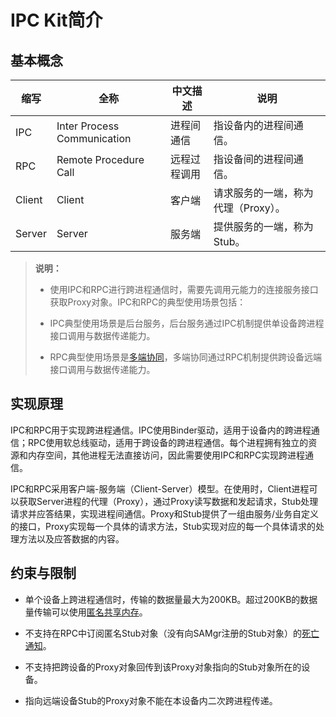 # IPC Kit简介
<!--Kit: IPC Kit-->
<!--Subsystem: Communication-->
<!--Owner: @xdx19211@luodonghui0157-->
<!--Designer: @zhaopeng_gitee-->
<!--Tester: @maxiaorong-->
<!--Adviser: @zhang_yixin13-->

## 基本概念

|缩写    |全称                        |中文描述     |说明  |
| -------|----------------------------|-------------|------|
|IPC     |Inter Process Communication |进程间通信   |指设备内的进程间通信。|
|RPC     |Remote Procedure Call       |远程过程调用 |指设备间的进程间通信。|
|Client  |Client                      |客户端       |请求服务的一端，称为代理（Proxy）。|
|Server  |Server                      |服务端       |提供服务的一端，称为Stub。|


> **说明：**
>
>- 使用IPC和RPC进行跨进程通信时，需要先调用元能力的连接服务接口获取Proxy对象。IPC和RPC的典型使用场景包括：
>
>  - IPC典型使用场景是后台服务，后台服务通过IPC机制提供单设备跨进程接口调用与数据传递能力。
>
>  - RPC典型使用场景是<!--Del-->[<!--DelEnd-->多端协同<!--Del-->](../application-models/hop-multi-device-collaboration.md)<!--DelEnd-->，多端协同通过RPC机制提供跨设备远端接口调用与数据传递能力。


## 实现原理

IPC和RPC用于实现跨进程通信。IPC使用Binder驱动，适用于设备内的跨进程通信；RPC使用软总线驱动，适用于跨设备的跨进程通信。每个进程拥有独立的资源和内存空间，其他进程无法直接访问，因此需要使用IPC和RPC实现跨进程通信。

IPC和RPC采用客户端-服务端（Client-Server）模型。在使用时，Client进程可以获取Server进程的代理（Proxy），通过Proxy读写数据和发起请求，Stub处理请求并应答结果，实现进程间通信。Proxy和Stub提供了一组由服务/业务自定义的接口，Proxy实现每一个具体的请求方法，Stub实现对应的每一个具体请求的处理方法以及应答数据的内容。

## 约束与限制

- 单个设备上跨进程通信时，传输的数据量最大为200KB。超过200KB的数据量传输可以使用[匿名共享内存](../reference/apis-ipc-kit/js-apis-rpc.md#ashmem8)。

- 不支持在RPC中订阅匿名Stub对象（没有向SAMgr注册的Stub对象）的[死亡通知](subscribe-remote-state.md)。

- 不支持把跨设备的Proxy对象回传到该Proxy对象指向的Stub对象所在的设备。

- 指向远端设备Stub的Proxy对象不能在本设备内二次跨进程传递。